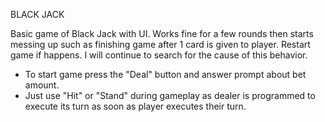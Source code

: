 
BLACK JACK

Basic game of Black Jack with UI. Works fine for a few rounds then starts messing up such as finishing game after 1 card is given to player. Restart game if happens. I will continue to search for the cause of this behavior.

- To start game press the "Deal" button and answer prompt about bet amount.
- Just use "Hit" or "Stand" during gameplay as dealer is programmed to execute its turn as soon as player executes their turn.
